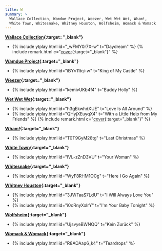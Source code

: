 ```yaml
---
title: W
summary: >
  Wallace Collection, Wamdue Project, Weezer, Wet Wet Wet, Wham!,
  White Town, Whitesnake, Whitney Houston, Wolfsheim, Womack & Womack
---
```

**[Wallace Collection](https://en.wikipedia.org/wiki/Wallace_Collection_(band)){:target="_blank"}**
- {% include ytplay.html id="_wFMY0r7X-w" t="Daydream" %} {% include remark.html c="[cover](https://en.wikipedia.org/wiki/Swan_Lake){:target=\"_blank\"}" %}

**[Wamdue Project](https://en.wikipedia.org/wiki/Wamdue_Project){:target="_blank"}**
- {% include ytplay.html id="iBYv11tqi-w" t="King of My Castle" %}

**[Weezer](https://en.wikipedia.org/wiki/Weezer){:target="_blank"}**
- {% include ytplay.html id="kemivUKb4f4" t="Buddy Holly" %}

**[Wet Wet Wet](https://en.wikipedia.org/wiki/Wet_Wet_Wet){:target="_blank"}**
- {% include ytplay.html id="h3gEkwhdXUE" t="Love Is All Around" %}
- {% include ytplay.html id="QHyjXEuyqX4" t="With a Little Help from My Friends" %} {% include remark.html c="[cover](https://en.wikipedia.org/wiki/With_a_Little_Help_from_My_Friends){:target=\"_blank\"}" %}

**[Wham!](https://en.wikipedia.org/wiki/Wham!){:target="_blank"}**
- {% include ytplay.html id="T0T9GyM28tg" t="Last Christmas" %}

**[White Town](https://en.wikipedia.org/wiki/White_Town){:target="_blank"}**
- {% include ytplay.html id="lVL-zZnD3VU" t="Your Woman" %}

**[Whitesnake](https://en.wikipedia.org/wiki/Whitesnake){:target="_blank"}**
- {% include ytplay.html id="WyF8RHM1OCg" t="Here I Go Again" %}

**[Whitney Houston](https://en.wikipedia.org/wiki/Whitney_Houston){:target="_blank"}**
- {% include ytplay.html id="3JWTaaS7LdU" t="I Will Always Love You" %}
- {% include ytplay.html id="i0oRnyXxIrY" t="I'm Your Baby Tonight" %}

**[Wolfsheim](https://en.wikipedia.org/wiki/Wolfsheim){:target="_blank"}**
- {% include ytplay.html id="UjsvyeBWNQQ" t="Kein Zurück" %}

**[Womack & Womack](https://en.wikipedia.org/wiki/Womack_&_Womack){:target="_blank"}**
- {% include ytplay.html id="R8AOAap6_k4" t="Teardrops" %}
